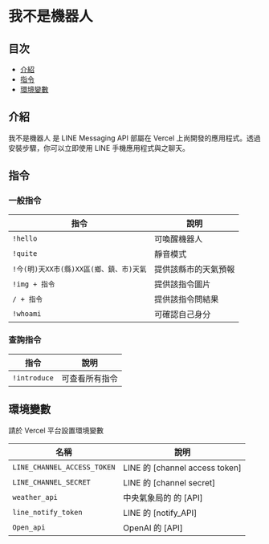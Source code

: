 # 我不是機器人

## 目次

- [介紹](#介紹)
- [指令](#指令)
- [環境變數](#環境變數)

## 介紹

我不是機器人 是 LINE Messaging API 部屬在 Vercel 上尚開發的應用程式。透過安裝步驟，你可以立即使用 LINE 手機應用程式與之聊天。

## 指令

### 一般指令
指令 | 說明
--- | ---
`!hello` | 可喚醒機器人
`!quite` | 靜音模式
`!今(明)天XX市(縣)XX區(鄉、鎮、市)天氣` |提供該縣市的天氣預報
`!img + 指令` | 提供該指令圖片
`/ + 指令` | 提供該指令問結果 
`!whoami` | 可確認自己身分

### 查詢指令
指令 | 說明
--- | ---
`!introduce` | 可查看所有指令

## 環境變數
請於 Vercel 平台設置環境變數

名稱 | 說明
--- | ---
`LINE_CHANNEL_ACCESS_TOKEN` | LINE 的 [channel access token]
`LINE_CHANNEL_SECRET` | LINE 的 [channel secret]
`weather_api` | 中央氣象局的 的 [API]
`line_notify_token` | LINE 的 [notify_API]
`Open_api` | OpenAI 的 [API]
